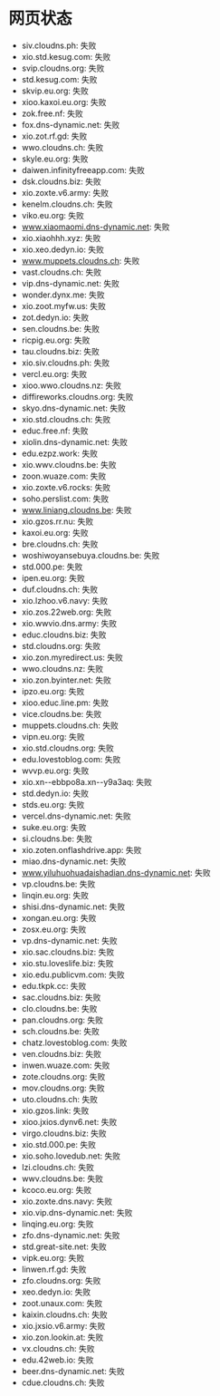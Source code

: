 # 网页状态
- siv.cloudns.ph: 失败
- xio.std.kesug.com: 失败
- svip.cloudns.org: 失败
- std.kesug.com: 失败
- skvip.eu.org: 失败
- xioo.kaxoi.eu.org: 失败
- zok.free.nf: 失败
- fox.dns-dynamic.net: 失败
- xio.zot.rf.gd: 失败
- wwo.cloudns.ch: 失败
- skyle.eu.org: 失败
- daiwen.infinityfreeapp.com: 失败
- dsk.cloudns.biz: 失败
- xio.zoxte.v6.army: 失败
- kenelm.cloudns.ch: 失败
- viko.eu.org: 失败
- www.xiaomaomi.dns-dynamic.net: 失败
- xio.xiaohhh.xyz: 失败
- xio.xeo.dedyn.io: 失败
- www.muppets.cloudns.ch: 失败
- vast.cloudns.ch: 失败
- vip.dns-dynamic.net: 失败
- wonder.dynx.me: 失败
- xio.zoot.myfw.us: 失败
- zot.dedyn.io: 失败
- sen.cloudns.be: 失败
- ricpig.eu.org: 失败
- tau.cloudns.biz: 失败
- xio.siv.cloudns.ph: 失败
- vercl.eu.org: 失败
- xioo.wwo.cloudns.nz: 失败
- diffireworks.cloudns.org: 失败
- skyo.dns-dynamic.net: 失败
- xio.std.cloudns.ch: 失败
- educ.free.nf: 失败
- xiolin.dns-dynamic.net: 失败
- edu.ezpz.work: 失败
- xio.wwv.cloudns.be: 失败
- zoon.wuaze.com: 失败
- xio.zoxte.v6.rocks: 失败
- soho.perslist.com: 失败
- www.liniang.cloudns.be: 失败
- xio.gzos.rr.nu: 失败
- kaxoi.eu.org: 失败
- bre.cloudns.ch: 失败
- woshiwoyansebuya.cloudns.be: 失败
- std.000.pe: 失败
- ipen.eu.org: 失败
- duf.cloudns.ch: 失败
- xio.lzhoo.v6.navy: 失败
- xio.zos.22web.org: 失败
- xio.wwvio.dns.army: 失败
- educ.cloudns.biz: 失败
- std.cloudns.org: 失败
- xio.zon.myredirect.us: 失败
- wwo.cloudns.nz: 失败
- xio.zon.byinter.net: 失败
- ipzo.eu.org: 失败
- xioo.educ.line.pm: 失败
- vice.cloudns.be: 失败
- muppets.cloudns.ch: 失败
- vipn.eu.org: 失败
- xio.std.cloudns.org: 失败
- edu.lovestoblog.com: 失败
- wvvp.eu.org: 失败
- xio.xn--ebbpo8a.xn--y9a3aq: 失败
- std.dedyn.io: 失败
- stds.eu.org: 失败
- vercel.dns-dynamic.net: 失败
- suke.eu.org: 失败
- si.cloudns.be: 失败
- xio.zoten.onflashdrive.app: 失败
- miao.dns-dynamic.net: 失败
- www.yiluhuohuadaishadian.dns-dynamic.net: 失败
- vp.cloudns.be: 失败
- linqin.eu.org: 失败
- shisi.dns-dynamic.net: 失败
- xongan.eu.org: 失败
- zosx.eu.org: 失败
- vp.dns-dynamic.net: 失败
- xio.sac.cloudns.biz: 失败
- xio.stu.loveslife.biz: 失败
- xio.edu.publicvm.com: 失败
- edu.tkpk.cc: 失败
- sac.cloudns.biz: 失败
- clo.cloudns.be: 失败
- pan.cloudns.org: 失败
- sch.cloudns.be: 失败
- chatz.lovestoblog.com: 失败
- ven.cloudns.biz: 失败
- inwen.wuaze.com: 失败
- zote.cloudns.org: 失败
- mov.cloudns.org: 失败
- uto.cloudns.ch: 失败
- xio.gzos.link: 失败
- xioo.jxios.dynv6.net: 失败
- virgo.cloudns.biz: 失败
- xio.std.000.pe: 失败
- xio.soho.lovedub.net: 失败
- lzi.cloudns.ch: 失败
- wwv.cloudns.be: 失败
- kcoco.eu.org: 失败
- xio.zoxte.dns.navy: 失败
- xio.vip.dns-dynamic.net: 失败
- linqing.eu.org: 失败
- zfo.dns-dynamic.net: 失败
- std.great-site.net: 失败
- vipk.eu.org: 失败
- linwen.rf.gd: 失败
- zfo.cloudns.org: 失败
- xeo.dedyn.io: 失败
- zoot.unaux.com: 失败
- kaixin.cloudns.ch: 失败
- xio.jxsio.v6.army: 失败
- xio.zon.lookin.at: 失败
- vx.cloudns.ch: 失败
- edu.42web.io: 失败
- beer.dns-dynamic.net: 失败
- cdue.cloudns.ch: 失败
